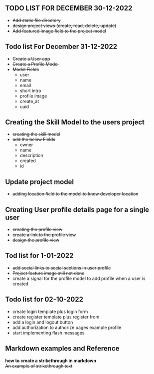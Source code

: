 ## TODO LIST FOR DECEMBER 30-12-2022
- ~~Add static file directory~~
- ~~design  project views  (create, read, delete, update)~~
- ~~Add featured image field to the project model~~
  

## Todo list For December 31-12-2022
- ~~Create a User app~~
- ~~Create a Profile Model~~ 
- ~~Model Fields~~ 
    - user
    - name 
    - email 
    - short intro 
    - profile image 
    - create_at 
    - uuid 
##  Creating the Skill Model to the users project
- ~~creating the skill model~~ 
- ~~add the below Fields~~ 
    - owner
    - name 
    - description
    - created 
    - id
## Update project model 
- ~~adding location field to the  model to know developer location~~ 

## Creating User profile details page for a single user
- ~~creating the profile view~~
- ~~create a link to the profile view~~ 
- ~~design the profile view~~ 

## Tod list for 1-01-2022
- ~~add social links to social sections in user profile~~
- ~~Project feature image still not done~~
- create a signal for the profile model to add profile when a user is created 

## Todo list for 02-10-2022 
- create login template plus login form 
- create register template plus register from 
- add a login and logout button 
- add authorization to authorize pages example profile 
- start implementing flash messages 
  

## Markdown examples and Reference 
**how to create a strikethrough in markdown**
~~An example of strikethrough text~~  